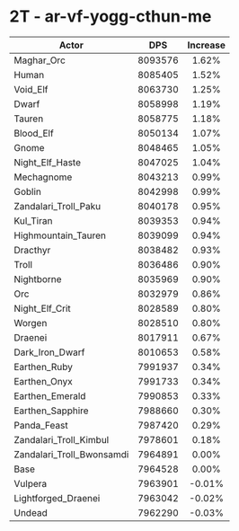 # 2T - ar-vf-yogg-cthun-me
| Actor | DPS | Increase |
|---|:---:|:---:|
|Maghar_Orc|8093576|1.62%|
|Human|8085405|1.52%|
|Void_Elf|8063730|1.25%|
|Dwarf|8058998|1.19%|
|Tauren|8058775|1.18%|
|Blood_Elf|8050134|1.07%|
|Gnome|8048465|1.05%|
|Night_Elf_Haste|8047025|1.04%|
|Mechagnome|8043213|0.99%|
|Goblin|8042998|0.99%|
|Zandalari_Troll_Paku|8040178|0.95%|
|Kul_Tiran|8039353|0.94%|
|Highmountain_Tauren|8039099|0.94%|
|Dracthyr|8038482|0.93%|
|Troll|8036486|0.90%|
|Nightborne|8035969|0.90%|
|Orc|8032979|0.86%|
|Night_Elf_Crit|8028589|0.80%|
|Worgen|8028510|0.80%|
|Draenei|8017911|0.67%|
|Dark_Iron_Dwarf|8010653|0.58%|
|Earthen_Ruby|7991937|0.34%|
|Earthen_Onyx|7991733|0.34%|
|Earthen_Emerald|7990853|0.33%|
|Earthen_Sapphire|7988660|0.30%|
|Panda_Feast|7987420|0.29%|
|Zandalari_Troll_Kimbul|7978601|0.18%|
|Zandalari_Troll_Bwonsamdi|7964891|0.00%|
|Base|7964528|0.00%|
|Vulpera|7963901|-0.01%|
|Lightforged_Draenei|7963042|-0.02%|
|Undead|7962290|-0.03%|
